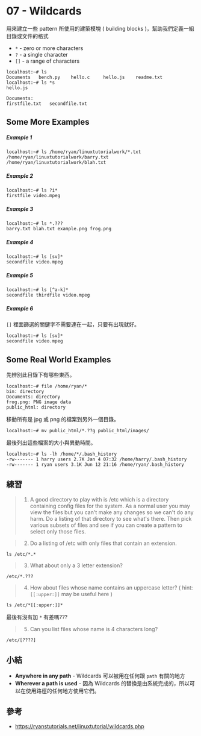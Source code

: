 # 07 - Wildcards
用來建立一些 pattern 所使用的建築模塊 ( building blocks )，幫助我們定義一組目錄或文件的格式

* `*` - zero or more characters
* `?` - a single character
* `[]` - a range of characters

```
localhost:~# ls
Documents   bench.py    hello.c     hello.js    readme.txt
localhost:~# ls *s
hello.js
 
Documents:
firstfile.txt   secondfile.txt
```

## Some More Examples
##### Example 1
```
localhost:~# ls /home/ryan/linuxtutorialwork/*.txt             
/home/ryan/linuxtutorialwork/barry.txt /home/ryan/linuxtutorialwork/blah.txt
```

##### Example 2
```
localhost:~# ls ?i*
firstfile video.mpeg
```

##### Example 3
```
localhost:~# ls *.???
barry.txt blah.txt example.png frog.png
```

##### Example 4
```
localhost:~# ls [sv]*
secondfile video.mpeg
```

##### Example 5
```
localhost:~# ls [^a-k]*
secondfile thirdfile video.mpeg
```

##### Example 6
`[]` 裡面篩選的關鍵字不需要連在一起，只要有出現就好。
```
localhost:~# ls [sv]*
secondfile video.mpeg
```

## Some Real World Examples
先辨別此目錄下有哪些東西。
```
localhost:~# file /home/ryan/*
bin: directory
Documents: directory
frog.png: PNG image data
public_html: directory
```

移動所有是 jpg 或 png 的檔案到另外一個目錄。
```
localhost:~# mv public_html/*.??g public_html/images/
```

最後列出這些檔案的大小與異動時間。
```
localhost:~# ls -lh /home/*/.bash_history
-rw------- 1 harry users 2.7K Jan 4 07:32 /home/harry/.bash_history
-rw------- 1 ryan users 3.1K Jun 12 21:16 /home/ryan/.bash_history
```

## 練習
> 1. A good directory to play with is /etc which is a directory containing config files for the system. As a normal user you may view the files but you can't make any changes so we can't do any harm. Do a listing of that directory to see what's there. Then pick various subsets of files and see if you can create a pattern to select only those files.


> 2. Do a listing of /etc with only files that contain an extension.
```
ls /etc/*.*
```

> 3. What about only a 3 letter extension?
```
/etc/*.???
```

> 4. How about files whose name contains an uppercase letter? ( hint: `[[:upper:]]` may be useful here )
```
ls /etc/*[[:upper:]]*
```
最後有沒有加 `*` 有差嗎???

> 5. Can you list files whose name is 4 characters long?
```
/etc/[????]
```

## 小結
* **Anywhere in any path** - Wildcards 可以被用在任何跟 `path` 有關的地方
* **Wherever a path is used** - 因為 Wildcards 的替換是由系統完成的，所以可以在使用路徑的任何地方使用它們。

## 參考
* https://ryanstutorials.net/linuxtutorial/wildcards.php